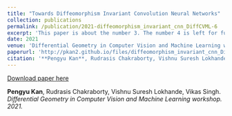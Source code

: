 ```yaml
---
title: "Towards Diffeomorphism Invariant Convolution Neural Networks"
collection: publications
permalink: /publication/2021-diffeomorphism_invariant_cnn_DiffCVML-6
excerpt: 'This paper is about the number 3. The number 4 is left for future work.'
date: 2021
venue: 'Differential Geometry in Computer Vision and Machine Learning workshop, 2021'
paperurl: 'http://pkan2.github.io/files/diffeomorphism_invariant_cnn_DiffCVML-6.pdf'
citation: '**Pengyu Kan**, Rudrasis Chakraborty, Vishnu Suresh Lokhande, Vikas Singh.<i> Differential Geometry in Computer Vision and Machine Learning workshop. <i> 2021.'
---
```

<!---This paper is about the number 3. The number 4 is left for future work.--->

[Download paper here](http://pkan2.github.io/files/paper1.pdf)

**Pengyu Kan**, Rudrasis Chakraborty, Vishnu Suresh Lokhande, Vikas Singh.<i> Differential Geometry in Computer Vision and Machine Learning workshop. <i> 2021.
